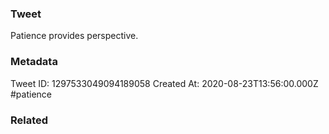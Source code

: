 ### Tweet
Patience provides perspective.

### Metadata
Tweet ID: 1297533049094189058
Created At: 2020-08-23T13:56:00.000Z
#patience

### Related

